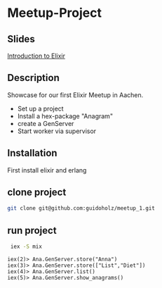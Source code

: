 # Meetup-Project

## Slides 
[Introduction to Elixir](https://docs.google.com/presentation/d/1gC353tfeXgwQkzSfujsVO0Uti36sYhU3k8dBD1x25Qk/pub?start=false&loop=false&delayms=3000)

## Description
Showcase for our first Elixir Meetup in Aachen.
* Set up a project
* Install a hex-package "Anagram"
* create a GenServer
* Start worker via supervisor

## Installation
First install elixir and erlang

## clone project

```bash
git clone git@github.com:guidoholz/meetup_1.git
```

## run project
```bash
 iex -S mix
```
```iex
iex(2)> Ana.GenServer.store("Anna")
iex(3)> Ana.GenServer.store(["List","Diet"])
iex(4)> Ana.GenServer.list()
iex(5)> Ana.GenServer.show_anagrams()
```
